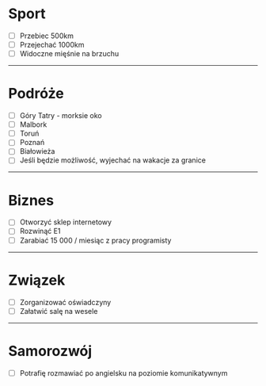 # **Sport**
- [ ] Przebiec 500km
- [ ] Przejechać 1000km
- [ ] Widoczne mięśnie na brzuchu

---
# **Podróże**
- [ ] Góry Tatry - morksie oko
- [ ] Malbork
- [ ] Toruń
- [ ] Poznań
- [ ] Białowieża
- [ ] Jeśli będzie możliwość, wyjechać na wakacje za granice

---
# **Biznes**
- [ ] Otworzyć sklep internetowy
- [ ] Rozwinąć E1
- [ ] Zarabiać 15 000 / miesiąc z pracy programisty

---

# **Związek**
- [ ] Zorganizować oświadczyny
- [ ] Załatwić salę na wesele

---

# **Samorozwój**
- [ ] Potrafię rozmawiać po angielsku na poziomie komunikatywnym